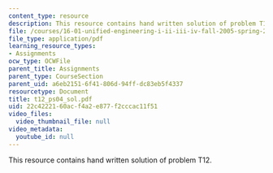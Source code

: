 ```yaml
---
content_type: resource
description: This resource contains hand written solution of problem T12.
file: /courses/16-01-unified-engineering-i-ii-iii-iv-fall-2005-spring-2006/22c4222160acf4a2e877f2cccac11f51_t12_ps04_sol.pdf
file_type: application/pdf
learning_resource_types:
- Assignments
ocw_type: OCWFile
parent_title: Assignments
parent_type: CourseSection
parent_uid: a6eb2151-6f41-806d-94ff-dc83eb5f4337
resourcetype: Document
title: t12_ps04_sol.pdf
uid: 22c42221-60ac-f4a2-e877-f2cccac11f51
video_files:
  video_thumbnail_file: null
video_metadata:
  youtube_id: null
---
```

This resource contains hand written solution of problem T12.